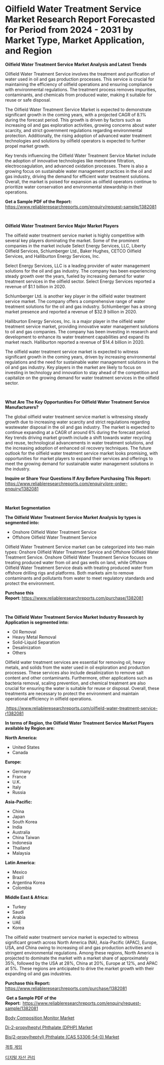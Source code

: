 <p><h1>Oilfield Water Treatment Service Market Research Report Forecasted for Period from 2024 -  2031 by Market Type, Market Application, and Region</h1></p><p><strong>Oilfield Water Treatment Service Market Analysis and Latest Trends</strong></p>
<p><p>Oilfield Water Treatment Service involves the treatment and purification of water used in oil and gas production processes. This service is crucial for maintaining the efficiency of oilfield operations and ensuring compliance with environmental regulations. The treatment process removes impurities, contaminants, and chemicals from produced water, making it suitable for reuse or safe disposal.</p><p>The Oilfield Water Treatment Service Market is expected to demonstrate significant growth in the coming years, with a projected CAGR of 8.1% during the forecast period. This growth is driven by factors such as increasing oil and gas exploration activities, growing concerns about water scarcity, and strict government regulations regarding environmental protection. Additionally, the rising adoption of advanced water treatment technologies and solutions by oilfield operators is expected to further propel market growth.</p><p>Key trends influencing the Oilfield Water Treatment Service Market include the adoption of innovative technologies like membrane filtration, electrocoagulation, and advanced oxidation processes. There is also a growing focus on sustainable water management practices in the oil and gas industry, driving the demand for efficient water treatment solutions. Overall, the market is poised for expansion as oilfield operators continue to prioritize water conservation and environmental stewardship in their operations.</p></p>
<p><strong>Get a Sample PDF of the Report:&nbsp;</strong> <a href="https://www.reliableresearchreports.com/enquiry/request-sample/1382081">https://www.reliableresearchreports.com/enquiry/request-sample/1382081</a></p>
<p>&nbsp;</p>
<p><strong>Oilfield Water Treatment Service Major Market Players</strong></p>
<p><p>The oilfield water treatment service market is highly competitive with several key players dominating the market. Some of the prominent companies in the market include Select Energy Services, LLC, Liberty Oilfield Services, Schlumberger Ltd., Baker Hughes, CETCO Oilfield Services, and Halliburton Energy Services, Inc. </p><p>Select Energy Services, LLC is a leading provider of water management solutions for the oil and gas industry. The company has been experiencing steady growth over the years, fueled by increasing demand for water treatment services in the oilfield sector. Select Energy Services reported a revenue of $1.1 billion in 2020.</p><p>Schlumberger Ltd. is another key player in the oilfield water treatment service market. The company offers a comprehensive range of water treatment solutions for the oil and gas industry. Schlumberger has a strong market presence and reported a revenue of $32.9 billion in 2020.</p><p>Halliburton Energy Services, Inc. is a major player in the oilfield water treatment service market, providing innovative water management solutions to oil and gas companies. The company has been investing in research and development to enhance its water treatment capabilities and expand its market reach. Halliburton reported a revenue of $14.4 billion in 2020.</p><p>The oilfield water treatment service market is expected to witness significant growth in the coming years, driven by increasing environmental regulations and the need for sustainable water management solutions in the oil and gas industry. Key players in the market are likely to focus on investing in technology and innovation to stay ahead of the competition and capitalize on the growing demand for water treatment services in the oilfield sector.</p></p>
<p>&nbsp;</p>
<p><strong>What Are The Key Opportunities For Oilfield Water Treatment Service Manufacturers?</strong></p>
<p><p>The global oilfield water treatment service market is witnessing steady growth due to increasing water scarcity and strict regulations regarding wastewater disposal in the oil and gas industry. The market is expected to continue expanding at a CAGR of around 6% during the forecast period. Key trends driving market growth include a shift towards water recycling and reuse, technological advancements in water treatment solutions, and the increasing adoption of enhanced oil recovery techniques. The future outlook for the oilfield water treatment service market looks promising, with opportunities for market players to expand their services and offerings to meet the growing demand for sustainable water management solutions in the industry.</p></p>
<p><strong>Inquire or Share Your Questions If Any Before Purchasing This Report:</strong> <a href="https://www.reliableresearchreports.com/enquiry/pre-order-enquiry/1382081">https://www.reliableresearchreports.com/enquiry/pre-order-enquiry/1382081</a></p>
<p>&nbsp;</p>
<p><strong>Market Segmentation</strong></p>
<p><strong>The Oilfield Water Treatment Service Market Analysis by types is segmented into:</strong></p>
<p><ul><li>Onshore Oilfield Water Treatment Service</li><li>Offshore Oilfield Water Treatment Service</li></ul></p>
<p><p>Oilfield Water Treatment Service market can be categorized into two main types: Onshore Oilfield Water Treatment Service and Offshore Oilfield Water Treatment Service. Onshore Oilfield Water Treatment Service focuses on treating produced water from oil and gas wells on land, while Offshore Oilfield Water Treatment Service deals with treating produced water from offshore drilling rigs and platforms. Both markets aim to remove contaminants and pollutants from water to meet regulatory standards and protect the environment.</p></p>
<p><strong>Purchase this Report:&nbsp;</strong><a href="https://www.reliableresearchreports.com/purchase/1382081">https://www.reliableresearchreports.com/purchase/1382081</a></p>
<p>&nbsp;</p>
<p><strong>The Oilfield Water Treatment Service Market Industry Research by Application is segmented into:</strong></p>
<p><ul><li>Oil Removal</li><li>Heavy Metal Removal</li><li>Solid-Liquid Separation</li><li>Desalinization</li><li>Others</li></ul></p>
<p><p>Oilfield water treatment services are essential for removing oil, heavy metals, and solids from the water used in oil exploration and production processes. These services also include desalinization to remove salt content and other contaminants. Furthermore, other applications such as bacteria removal, scaling prevention, and chemical treatment are also crucial for ensuring the water is suitable for reuse or disposal. Overall, these treatments are necessary to protect the environment and maintain operational efficiency in oilfield operations.</p></p>
<p><a href="https://www.reliableresearchreports.com/oilfield-water-treatment-service-r1382081">&nbsp;https://www.reliableresearchreports.com/oilfield-water-treatment-service-r1382081</a></p>
<p><strong>In terms of Region, the Oilfield Water Treatment Service Market Players available by Region are:</strong></p>
<p>
    <p> <strong> North America: </strong>
        <ul>
            <li>United States</li>
            <li>Canada</li>
        </ul>
        </p> 
    <p> <strong> Europe: </strong>
        <ul>
            <li>Germany</li>
            <li>France</li>
            <li>U.K.</li>
            <li>Italy</li>
            <li>Russia</li>
        </ul>
        </p> 
    <p> <strong> Asia-Pacific: </strong>
        <ul>
            <li>China</li>
            <li>Japan</li>
            <li>South Korea</li>
            <li>India</li>
            <li>Australia</li>
            <li>China Taiwan</li>
            <li>Indonesia</li>
            <li>Thailand</li>
            <li>Malaysia</li>
        </ul>
        </p> 
    <p> <strong> Latin America: </strong>
        <ul>
            <li>Mexico</li>
            <li>Brazil</li>
            <li>Argentina Korea</li>
            <li>Colombia</li>
        </ul>
        </p> 
    <p> <strong> Middle East & Africa: </strong>
        <ul>
            <li>Turkey</li>
            <li>Saudi</li>
            <li>Arabia</li>
            <li>UAE</li>
            <li>Korea</li>
        </ul>
    </p>
    </p>
<p><p>The oilfield water treatment service market is expected to witness significant growth across North America (NA), Asia-Pacific (APAC), Europe, USA, and China owing to increasing oil and gas production activities and stringent environmental regulations. Among these regions, North America is projected to dominate the market with a market share of approximately 35%, followed by the USA at 28%, China at 20%, Europe at 12%, and APAC at 5%. These regions are anticipated to drive the market growth with their expanding oil and gas industries.</p></p>
<p><strong>Purchase this Report: </strong><a href="https://www.reliableresearchreports.com/purchase/1382081">https://www.reliableresearchreports.com/purchase/1382081</a></p>
<p>&nbsp;<strong>Get a Sample PDF of the Report:&nbsp;&nbsp;</strong><a href="https://www.reliableresearchreports.com/enquiry/request-sample/1382081">https://www.reliableresearchreports.com/enquiry/request-sample/1382081</a></p>
<p><strong></strong></p>
<p><p><a href="https://issuu.com/reportprime-2/docs/body-composition-monitor-market-size-2030.pptx">Body Composition Monitor Market</a></p><p><a href="https://www.linkedin.com/pulse/di-2-propylheptyl-phthalate-dphp-market-dynamics-2024-2031-m0qgf">Di-2-propylheptyl Phthalate (DPHP) Market</a></p><p><a href="https://www.linkedin.com/pulse/bis2-propylheptyl-phthalate-cas-53306-54-0-market-size-reflecting-zimtf">Bis(2-propylheptyl) Phthalate (CAS 53306-54-0) Market</a></p><p><a href="https://github.com/raap8632/Market-Research-Report-List-1/blob/main/296976260680.md">격투 게임</a></p><p><a href="https://github.com/AlbertotDouglas44367/Market-Research-Report-List-1/blob/main/478928260678.md">디지털 자산 관리</a></p></p>
